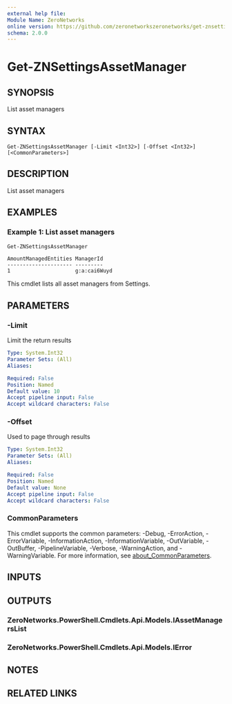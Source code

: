 ```yaml
---
external help file:
Module Name: ZeroNetworks
online version: https://github.com/zeronetworkszeronetworks/get-znsettingsassetmanager
schema: 2.0.0
---
```


# Get-ZNSettingsAssetManager

## SYNOPSIS
List asset managers

## SYNTAX

```
Get-ZNSettingsAssetManager [-Limit <Int32>] [-Offset <Int32>] [<CommonParameters>]
```

## DESCRIPTION
List asset managers

## EXAMPLES

### Example 1: List asset managers
```powershell
Get-ZNSettingsAssetManager
```

```output
AmountManagedEntities ManagerId
--------------------- ---------
1                     g:a:cai6Wuyd
```

This cmdlet lists all asset managers from Settings.

## PARAMETERS

### -Limit
Limit the return results

```yaml
Type: System.Int32
Parameter Sets: (All)
Aliases:

Required: False
Position: Named
Default value: 10
Accept pipeline input: False
Accept wildcard characters: False
```

### -Offset
Used to page through results

```yaml
Type: System.Int32
Parameter Sets: (All)
Aliases:

Required: False
Position: Named
Default value: None
Accept pipeline input: False
Accept wildcard characters: False
```

### CommonParameters
This cmdlet supports the common parameters: -Debug, -ErrorAction, -ErrorVariable, -InformationAction, -InformationVariable, -OutVariable, -OutBuffer, -PipelineVariable, -Verbose, -WarningAction, and -WarningVariable. For more information, see [about_CommonParameters](http://go.microsoft.com/fwlink/?LinkID=113216).

## INPUTS

## OUTPUTS

### ZeroNetworks.PowerShell.Cmdlets.Api.Models.IAssetManagersList

### ZeroNetworks.PowerShell.Cmdlets.Api.Models.IError

## NOTES

## RELATED LINKS

